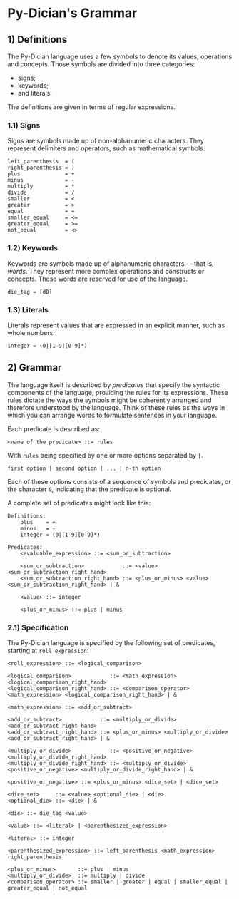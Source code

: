 # Py-Dician's Grammar

## 1) Definitions

The Py-Dician language uses a few symbols to denote its values, operations and concepts. Those symbols are divided into three categories:
- signs;
- keywords;
- and literals.

The definitions are given in terms of regular expressions.

### 1.1) Signs

Signs are symbols made up of non-alphanumeric characters. They represent delimiters and operators, such as mathematical symbols.

```
left_parenthesis  = (
right_parenthesis = )
plus              = +
minus             = -
multiply          = *
divide            = /
smaller           = <
greater           = >
equal             = =
smaller_equal     = <=
greater_equal     = >=
not_equal         = <>
```

### 1.2) Keywords

Keywords are symbols made up of alphanumeric characters — that is, _words_. They represent more complex operations and constructs or concepts. These words are reserved for use of the language.

```
die_tag = [dD]
```

### 1.3) Literals

Literals represent values that are expressed in an explicit manner, such as whole numbers.

```
integer = (0|[1-9][0-9]*)
```

## 2) Grammar

The language itself is described by _predicates_ that specify the syntactic components of the language, providing the rules for its expressions. These rules dictate the ways the symbols might be coherently arranged and therefore understood by the language. Think of these rules as the ways in which you can arrange words to formulate sentences in your language.

Each predicate is described as:

```
<name of the predicate> ::= rules
```

With `rules` being specified by one or more options separated by `|`.

```
first option | second option | ... | n-th option
```

Each of these options consists of a sequence of symbols and predicates, or the character `&`, indicating that the predicate is optional.

A complete set of predicates might look like this:

```
Definitions:
    plus    = +
    minus   = -
    integer = (0|[1-9][0-9]*)

Predicates:
    <evaluable_expression> ::= <sum_or_subtraction>

    <sum_or_subtraction>            ::= <value> <sum_or_subtraction_right_hand>
    <sum_or_subtraction_right_hand> ::= <plus_or_minus> <value> <sum_or_subtraction_right_hand> | &

    <value> ::= integer

    <plus_or_minus> ::= plus | minus
```

### 2.1) Specification

The Py-Dician language is specified by the following set of predicates, starting at `roll_expression`:

```
<roll_expression> ::= <logical_comparison>

<logical_comparison>            ::= <math_expression> <logical_comparison_right_hand>
<logical_comparison_right_hand> ::= <comparison_operator> <math_expression> <logical_comparison_right_hand> | &

<math_expression> ::= <add_or_subtract>

<add_or_subtract>            ::= <multiply_or_divide> <add_or_subtract_right_hand>
<add_or_subtract_right_hand> ::= <plus_or_minus> <multiply_or_divide> <add_or_subtract_right_hand> | &

<multiply_or_divide>            ::= <positive_or_negative> <multiply_or_divide_right_hand>
<multiply_or_divide_right_hand> ::= <multiply_or_divide> <positive_or_negative> <multiply_or_divide_right_hand> | &

<positive_or_negative> ::= <plus_or_minus> <dice_set> | <dice_set>

<dice_set>     ::= <value> <optional_die> | <die>
<optional_die> ::= <die> | &

<die> ::= die_tag <value>

<value> ::= <literal> | <parenthesized_expression>

<literal> ::= integer

<parenthesized_expression> ::= left_parenthesis <math_expression> right_parenthesis

<plus_or_minus>       ::= plus | minus
<multiply_or_divide>  ::= multiply | divide
<comparison_operator> ::= smaller | greater | equal | smaller_equal | greater_equal | not_equal
```
